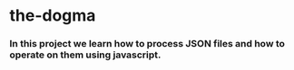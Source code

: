# the-dogma

### In this project we learn how to process JSON files and how to operate on them using javascript.